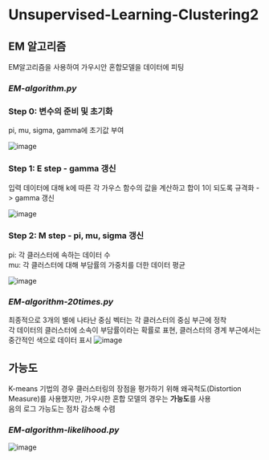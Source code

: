 # Unsupervised-Learning-Clustering2

## EM 알고리즘
EM알고리즘을 사용하여 가우시안 혼합모델을 데이터에 피팅
### *EM-algorithm.py*
### Step 0: 변수의 준비 및 초기화
pi, mu, sigma, gamma에 초기값 부여<br/>

![image](https://user-images.githubusercontent.com/24853452/103482679-8b22c400-4e25-11eb-9e06-236aba52c3a4.png)

### Step 1: E step - gamma 갱신
입력 데이터에 대해 k에 따른 각 가우스 함수의 값을 계산하고 합이 1이 되도록 규격화 -> gamma 갱신<br/>

![image](https://user-images.githubusercontent.com/24853452/103482683-937aff00-4e25-11eb-9752-6f58ab3d5982.png)

### Step 2: M step - pi, mu, sigma 갱신
pi: 각 클러스터에 속하는 데이터 수 <br/>
mu: 각 클러스터에 대해 부담률의 가중치를 더한 데이터 평균<br/>

![image](https://user-images.githubusercontent.com/24853452/103482695-9a097680-4e25-11eb-8104-0249d1bcf832.png)

### *EM-algorithm-20times.py*
최종적으로 3개의 별에 나타난 중심 벡터는 각 클러스터의 중심 부근에 정착<br/>
각 데이터의 클러스터에 소속이 부담률이라는 확률로 표현, 클러스터의 경계 부근에서는 중간적인 색으로 데이터 표시
![image](https://user-images.githubusercontent.com/24853452/103482873-ca9de000-4e26-11eb-828e-f4bf789e4588.png)

## 가능도
K-means 기법의 경우 클러스터링의 장점을 평가하기 위해 왜곡척도(Distortion Measure)를 사용했지만, 가우시한 혼합 모델의 경우는 **가능도**를 사용<br/>
음의 로그 가능도는 점차 감소해 수렴

### *EM-algorithm-likelihood.py*
![image](https://user-images.githubusercontent.com/24853452/103483250-426d0a00-4e29-11eb-84f2-3282197a50d6.png)
